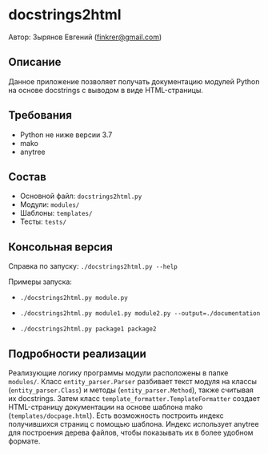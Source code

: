 # docstrings2html

Автор: Зырянов Евгений (finkrer@gmail.com)

## Описание
Данное приложение позволяет получать документацию модулей Python на основе
docstrings с выводом в виде HTML-страницы.

## Требования
* Python не ниже версии 3.7
* mako
* anytree

## Состав
* Основной файл: `docstrings2html.py`
* Модули: `modules/`
* Шаблоны: `templates/`
* Тесты: `tests/`

## Консольная версия
Справка по запуску: `./docstrings2html.py --help`

Примеры запуска:

* `./docstrings2html.py module.py`

* `./docstrings2html.py module1.py module2.py --output=./documentation`

* `./docstrings2html.py package1 package2`

## Подробности реализации
Реализующие логику программы модули расположены в папке `modules/`.
Класс `entity_parser.Parser` разбивает текст модуля на классы (`entity_parser.Class`)
и методы (`entity_parser.Method`), также считывая их docstrings.
Затем класс `template_formatter.TemplateFormatter` создает HTML-страницу документации
на основе шаблона mako (`templates/docpage.html`). Есть возможность построить индекс
получившихся страниц с помощью шаблона. Индекс использует anytree для построения
дерева файлов, чтобы показывать их в более удобном формате.
